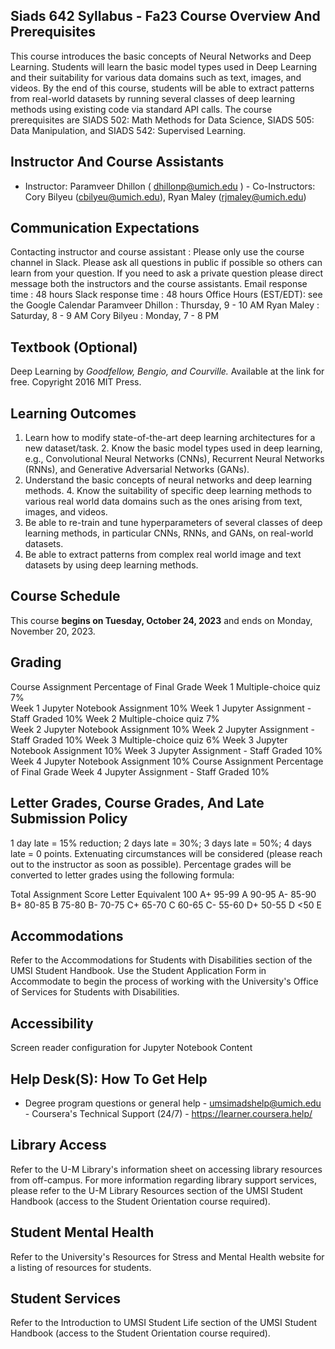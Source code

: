 
## Siads 642 Syllabus - Fa23 Course Overview And Prerequisites

 This course introduces the basic concepts of Neural Networks and Deep Learning. Students will learn the basic model types used in Deep Learning and their suitability for various data domains such as text, images, and videos. By the end of this course, students will be able to extract patterns from real-world datasets by running several classes of deep learning methods using existing code via standard API calls. The course prerequisites are SIADS 502: Math Methods for Data Science, SIADS 505: Data Manipulation, and SIADS 542: Supervised Learning. 

## Instructor And Course Assistants

 -  Instructor: Paramveer Dhillon (  dhillonp@umich.edu  ) -  Co-Instructors: Cory Bilyeu (cbilyeu@umich.edu), Ryan Maley (rjmaley@umich.edu) 

## Communication Expectations

 Contacting instructor and course assistant  :  Please  only use the course channel in Slack.  Please ask all questions in public if possible so others can learn from your question. If you need to ask a private question please direct message both the instructors and the course assistants. Email response time  : 48 hours Slack response time  : 48 hours Office Hours  (EST/EDT): see the  Google Calendar Paramveer Dhillon  : Thursday, 9 - 10 AM Ryan Maley  : Saturday, 8 - 9 AM Cory Bilyeu  :  Monday, 7 - 8 PM 

## Textbook (Optional)

 Deep Learning  by  *Goodfellow, Bengio, and Courville.*  Available at the link for free. Copyright 2016 MIT Press. 

## Learning Outcomes

 1.  Learn how to modify state-of-the-art deep learning architectures for a new dataset/task. 2.  Know the basic model types used in deep learning, e.g., Convolutional Neural Networks 
 (CNNs), Recurrent Neural Networks (RNNs), and Generative Adversarial Networks (GANs). 
 3.  Understand the basic concepts of neural networks and deep learning methods. 4.  Know the suitability of specific deep learning methods to various real world data 
 domains such as the ones arising from text, images, and videos. 
 5.  Be able to re-train and tune hyperparameters of several classes of deep learning methods, 
 in particular CNNs, RNNs, and GANs, on real-world datasets. 
 6.  Be able to extract patterns from complex real world image and text datasets by using 
 deep learning methods. 

## Course Schedule

 This course  **begins on Tuesday, October 24, 2023**  and  ends on Monday, November 20, 2023. 

## Grading

 Course Assignment 
 Percentage of Final Grade 
 Week 1 Multiple-choice quiz 
 7%  
 Week 1 Jupyter Notebook Assignment 
 10% 
 Week 1 Jupyter Assignment - Staff Graded 
 10% 
 Week 2 Multiple-choice quiz 
 7%  
 Week 2 Jupyter Notebook Assignment 
 10% 
 Week 2 Jupyter Assignment - Staff Graded 
 10% 
 Week 3 Multiple-choice quiz 
 6% 
 Week 3 Jupyter Notebook Assignment 
 10% 
 Week 3 Jupyter Assignment - Staff Graded 
 10% 
 Week 4 Jupyter Notebook Assignment 
 10% 
 Course Assignment 
 Percentage of Final Grade 
 Week 4 Jupyter Assignment - Staff Graded 
 10% 

## Letter Grades, Course Grades, And Late Submission Policy

 1 day late = 15% reduction; 2 days late = 30%; 3 days late =  50%; 4 days late = 0 points. Extenuating circumstances will be considered (please reach out to the instructor as soon as possible). Percentage grades will be converted to letter grades using the following formula: 

 Total Assignment Score  Letter Equivalent 100 
 A+ 
 95-99 
 A 
 90-95 
 A- 
 85-90 
 B+ 
 80-85 
 B 
 75-80 
 B- 
 70-75 
 C+ 
 65-70 
 C 
 60-65 
 C- 
 55-60 
 D+ 
 50-55 
 D 
 <50 
 E 

## Accommodations

 Refer to the   Accommodations for Students with Disabilities  section  of the UMSI Student Handbook. Use the Student Application Form  in Accommodate  to  begin the process of working with the University's Office of Services for Students with Disabilities. 

## Accessibility

 Screen reader configuration for Jupyter Notebook Content 

## Help Desk(S): How To Get Help

 -  Degree program questions or general help - umsimadshelp@umich.edu -  Coursera's Technical Support (24/7) -  https://learner.coursera.help/ 

## Library Access

 Refer to the  U-M Library's information sheet  on accessing  library resources from off-campus. For more information regarding library support services, please refer to the  U-M Library Resources  section of the UMSI Student Handbook (access  to the Student Orientation course required). 

## Student Mental Health

 Refer to the University's  Resources for Stress and  Mental Health website  for a listing of resources for students. 

## Student Services

 Refer to the  Introduction to UMSI Student Life  section  of the UMSI Student Handbook (access to the Student Orientation course required).  